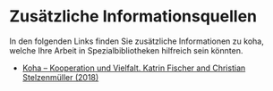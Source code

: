 # Zusätzliche Informationsquellen

In den folgenden Links finden Sie zusätzliche Informationen zu koha, welche Ihre Arbeit in Spezialbibliotheken hilfreich sein könnten.

* <a href="https://wiki.bsz-bw.de/download/attachments/1507513/KohaFischerStelzenmuellerABITechnik2018.pdf?version=1&modificationDate=1583248357901&api=v2">Koha – Kooperation und Vielfalt. Katrin Fischer and Christian Stelzenmüller (2018)</a>